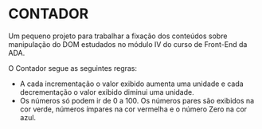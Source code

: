 # CONTADOR

Um pequeno projeto para trabalhar a fixação dos conteúdos sobre manipulação do DOM estudados no módulo IV do curso de Front-End da ADA.

O Contador segue as seguintes regras:

* A cada incrementação o valor exibido aumenta uma unidade e cada decrementação o valor exibido diminui uma unidade.
* Os números só podem ir de 0 a 100. Os números pares são exibidos na cor verde, números ímpares na cor vermelha e o número Zero na cor azul.